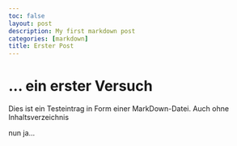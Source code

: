 ```yaml
---
toc: false
layout: post
description: My first markdown post
categories: [markdown]
title: Erster Post
---
```


# ... ein erster Versuch
Dies ist ein Testeintrag in Form einer MarkDown-Datei. 
Auch ohne Inhaltsverzeichnis

nun ja...
